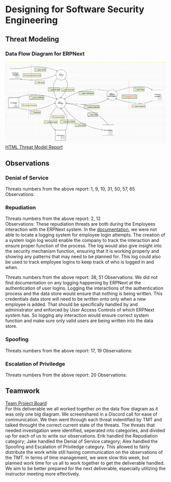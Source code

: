 # Designing for Software Security Engineering
## Threat Modeling
### Data Flow Diagram for ERPNext
![](https://github.com/eeiler/Team-8-ERPNext/blob/master/Designing%20for%20SSE/TMT.png)
[HTML Threat Model Report](https://eeiler.github.io/Team-8-ERPNext/Designing%20for%20SSE/report.htm)
## Observations
### Denial of Service
Threats numbers from the above report: 1, 9, 10, 31, 50, 57, 65  
Observations:
### Repudiation
Threats numbers from the above report: 2, 12  
Observations: These repudiation threats are both during the Employees interaction with the ERPNext system. In the [documentation](https://docs.erpnext.com/docs/user/manual/en), we were not able to locate a logging system for employee login attempts. The creation of a system login log would enable the company to track the interaction and ensure proper function of the process. The log would also give insight into the security mechanism function, ensuring that it is working properly and showing any patterns that may need to be planned for. This log could also be used to track employee logins to keep track of who is logged in and when.

Threats numbers from the above report: 38, 51
Observations: We did not find documentation on any logging happening by ERPNext at the authentication of user logins. Logging the interactions of the authentication process and the data store would ensure that nothing is being written. This credentials data store will need to be written onto only when a new employee is added. That should be specifically handled by and administrator and enforced by User Access Controls of which ERPNext system has. So logging any interaction would ensure correct system function and make sure only valid users are being written into the data store.
### Spoofing
Threats numbers from the above report:  17, 19
Observations:
### Escalation of Priviledge
Threats numbers from the above report:  20
Observations:
## Teamwork
[Team Project Board](https://github.com/eeiler/Team-8-ERPNext/projects/4)   
For this deliverable we all worked together on the data flow diagram as it was only one big diagram. We screenshared in a Discord call for ease of communication. We then went through each threat indentified by TMT and talked throught the correct current state of the threats. The threats that needed investigation were identified, seperated into categories, and divided up for each of us to write our observations. Erik handled the Repudiation category; Jake handled the Denial of Service category; Alex handled the Spoofing and Escalation of Priviledge category. This allowed to fairly distribute the work while still having communication on the observations of the TMT. In terms of time management, we were slow this week, but planned work time for us all to work together to get the deliverable handled. We aim to be better prepared for the next deliverable, especially utilizing the instructor meeting more effectively.
